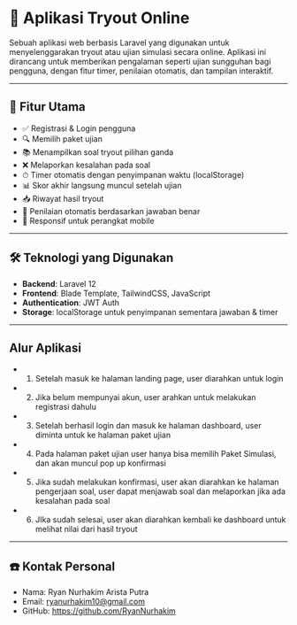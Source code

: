 # 📘 Aplikasi Tryout Online

Sebuah aplikasi web berbasis Laravel yang digunakan untuk menyelenggarakan tryout atau ujian simulasi secara online. Aplikasi ini dirancang untuk memberikan pengalaman seperti ujian sungguhan bagi pengguna, dengan fitur timer, penilaian otomatis, dan tampilan interaktif.

---

## 🚀 Fitur Utama

-   ✅ Registrasi & Login pengguna
-   🔍 Memilih paket ujian
-   📚 Menampilkan soal tryout pilihan ganda
-   ❌ Melaporkan kesalahan pada soal
-   ⏱ Timer otomatis dengan penyimpanan waktu (localStorage)
-   📊 Skor akhir langsung muncul setelah ujian
-   📥 Riwayat hasil tryout
-   🎯 Penilaian otomatis berdasarkan jawaban benar
-   📱 Responsif untuk perangkat mobile

---

## 🛠️ Teknologi yang Digunakan

-   **Backend**: Laravel 12
-   **Frontend**: Blade Template, TailwindCSS, JavaScript
-   **Authentication**: JWT Auth
-   **Storage**: localStorage untuk penyimpanan sementara jawaban & timer

---

## Alur Aplikasi

-   1. Setelah masuk ke halaman landing page, user diarahkan untuk login
-   2. Jika belum mempunyai akun, user arahkan untuk melakukan registrasi dahulu
-   3. Setelah berhasil login dan masuk ke halaman dashboard, user diminta untuk ke halaman paket ujian
-   4. Pada halaman paket ujian user hanya bisa memilih Paket Simulasi, dan akan muncul pop up konfirmasi
-   5. Jika sudah melakukan konfirmasi, user akan diarahkan ke halaman pengerjaan soal, user dapat menjawab soal dan melaporkan jika ada kesalahan pada soal
-   6. JIka sudah selesai, user akan diarahkan kembali ke dashboard untuk melihat nilai dari hasil tryout

---

## ☎️ Kontak Personal

-   Nama: Ryan Nurhakim Arista Putra
-   Email: ryanurhakim10@gmail.com
-   GitHub: https://github.com/RyanNurhakim
